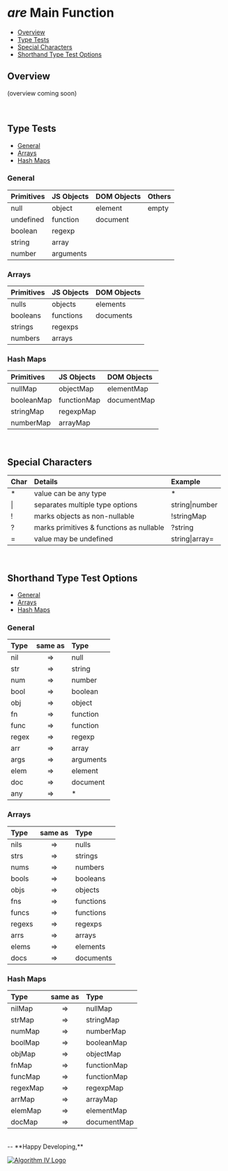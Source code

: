 # _are_ Main Function
- [Overview](#overview)
- [Type Tests](#type-tests)
- [Special Characters](#special-chars)
- [Shorthand Type Test Options](#shorthand-tests)

<a name="overview"></a>

## Overview
(overview coming soon)


<a name="type-tests"></a>
<br />
## Type Tests
- [General](#type-general)
- [Arrays](#type-arrays)
- [Hash Maps](#type-maps)

<a name="type-general"></a>
### General

| Primitives | JS Objects | DOM Objects | Others |
| :--------- | :--------- | :---------- | :----- |
| null       | object     | element     | empty  |
| undefined  | function   | document    |        |
| boolean    | regexp     |             |        |
| string     | array      |             |        |
| number     | arguments  |             |        |

<a name="type-arrays"></a>
### Arrays

| Primitives | JS Objects | DOM Objects |
| :--------- | :--------- | :---------- |
| nulls      | objects    | elements    |
| booleans   | functions  | documents   |
| strings    | regexps    |             |
| numbers    | arrays     |             |

<a name="type-maps"></a>
### Hash Maps

| Primitives | JS Objects  | DOM Objects |
| :--------- | :---------- | :---------- |
| nullMap    | objectMap   | elementMap  |
| booleanMap | functionMap | documentMap |
| stringMap  | regexpMap   |             |
| numberMap  | arrayMap    |             |


<a name="special-chars"></a>
<br />
## Special Characters

| Char   | Details                                  | Example            |
| :----- | :--------------------------------------- | :----------------- |
| *      | value can be any type                    | *                  |
| &#124; | separates multiple type options          | string&#124;number |
| !      | marks objects as non-nullable            | !stringMap         |
| ?      | marks primitives & functions as nullable | ?string            |
| =      | value may be undefined                   | string&#124;array= |


<a name="shorthand-tests"></a>
<br />
## Shorthand Type Test Options
- [General](#shorthand-general)
- [Arrays](#shorthand-arrays)
- [Hash Maps](#shorthand-maps)

<a name="shorthand-general"></a>
### General

| Type  | same as | Type      |
| :---- | :-----: | :-------- |
| nil   | =>      | null      |
| str   | =>      | string    |
| num   | =>      | number    |
| bool  | =>      | boolean   |
| obj   | =>      | object    |
| fn    | =>      | function  |
| func  | =>      | function  |
| regex | =>      | regexp    |
| arr   | =>      | array     |
| args  | =>      | arguments |
| elem  | =>      | element   |
| doc   | =>      | document  |
| any   | =>      | *         |

<a name="shorthand-arrays"></a>
### Arrays

| Type   | same as | Type      |
| :----- | :-----: | :-------- |
| nils   | =>      | nulls     |
| strs   | =>      | strings   |
| nums   | =>      | numbers   |
| bools  | =>      | booleans  |
| objs   | =>      | objects   |
| fns    | =>      | functions |
| funcs  | =>      | functions |
| regexs | =>      | regexps   |
| arrs   | =>      | arrays    |
| elems  | =>      | elements  |
| docs   | =>      | documents |

<a name="shorthand-maps"></a>
### Hash Maps

| Type     | same as | Type        |
| :------- | :-----: | :---------- |
| nilMap   | =>      | nullMap     |
| strMap   | =>      | stringMap   |
| numMap   | =>      | numberMap   |
| boolMap  | =>      | booleanMap  |
| objMap   | =>      | objectMap   |
| fnMap    | =>      | functionMap |
| funcMap  | =>      | functionMap |
| regexMap | =>      | regexpMap   |
| arrMap   | =>      | arrayMap    |
| elemMap  | =>      | elementMap  |
| docMap   | =>      | documentMap |


<br />
--
**Happy Developing,**

<a href="http://www.algorithmiv.com/are"><img src="http://www.algorithmiv.com/images/aIV-logo.png" alt="Algorithm IV Logo" /></a>
